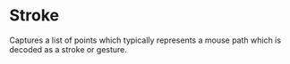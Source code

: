 # Stroke
Captures a list of points which typically represents a mouse path which is decoded as a stroke or gesture.
